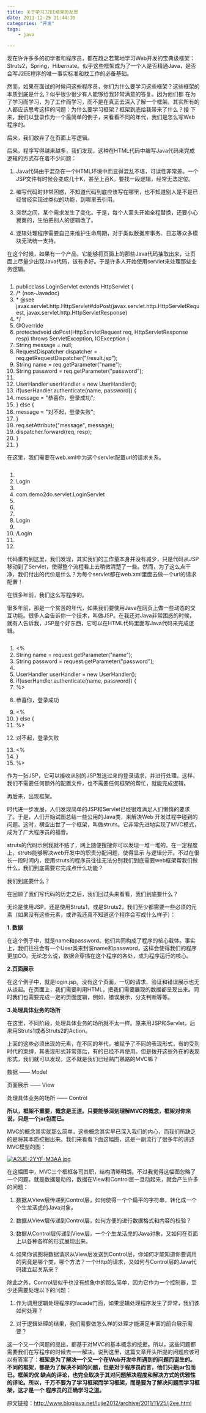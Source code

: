 ```yaml
---
title: 关于学习J2EE框架的反思
date: 2011-12-25 11:44:39
categories: "开发"
tags:
	- java

---
```


现在许许多多的初学者和程序员，都在趋之若鹜地学习Web开发的宝典级框架：Struts2，Spring，Hibernate。似乎这些框架成为了一个人是否精通Java，是否会写J2EE程序的唯一事实标准和找工作的必备基础。

然而，如果在面试的时候问这些程序员，你们为什么要学习这些框架？这些框架的本质到底是什么？似乎很少很少有人能够给我非常满意的答复。因为他们都 在为了学习而学习，为了工作而学习，而不是在真正去深入了解一个框架。其实所有的人都应该思考这样的问题：为什么要学习框架？框架到底给我带来了什么？接 下来，我们以登录作为一个最简单的例子，来看看不同的年代，我们是怎么写Web程序的。

后来，我们放弃了在页面上写逻辑。

后来，程序写得越来越多，我们发现，这种在HTML代码中编写Java代码来完成逻辑的方式存在着不少问题：

1. Java代码由于混杂在一个HTML环境中而显得混乱不堪，可读性非常差。一个JSP文件有时候会变成几十K，甚至上百K。要找一段逻辑，经常无法定位。

2. 编写代码时非常困惑，不知道代码到底应该写在哪里，也不知道别人是不是已经曾经实现过类似的功能，到哪里去引用。

3. 突然之间，某个需求发生了变化。于是，每个人蒙头开始全程替换，还要小心翼翼的，生怕把别人的逻辑改了。

4. 逻辑处理程序需要自己来维护生命周期，对于类似数据库事务、日志等众多模块无法统一支持。

在这个时候，如果有一个产品，它能够将页面上的那些Java代码抽取出来，让页面上尽量少出现Java代码，该有多好。于是许多人开始使用servlet来处理那些业务逻辑。

``````````

``````````

1.  publicclass LoginServlet extends HttpServlet \{ 
2.  /\* (non-Javadoc) 
3.   \* @see javax.servlet.http.HttpServlet\#doPost(javax.servlet.http.HttpServletRequest, javax.servlet.http.HttpServletResponse) 
4.   \*/
5.  @Override
6.  protectedvoid doPost(HttpServletRequest req, HttpServletResponse resp) throws ServletException, IOException \{ 
7.   String message = null; 
8.   RequestDispatcher dispatcher = req.getRequestDispatcher("/result.jsp"); 
9.   String name = req.getParameter("name"); 
10.  String password = req.getParameter("password"); 
11. 
12.  UserHandler userHandler = new UserHandler(); 
13. if(userHandler.authenticate(name, password)) \{ 
14.  message = "恭喜你，登录成功"; 
15.  \} else \{ 
16.  message = "对不起，登录失败"; 
17.  \} 
18.  req.setAttribute("message", message); 
19.  dispatcher.forward(req, resp); 
20.  \} 
21. \} 

在这里，我们需要在web.xml中为这个servlet配置url的请求关系。

``````````

``````````

1.  <servlet>
2.  <servlet-name>Login</servlet-name>
3.  <servlet-class>
4.   com.demo2do.servlet.LoginServlet 
5.  </servlet-class>
6.  </servlet>
7.  <servlet-mapping>
8.  <servlet-name>Login</servlet-name>
9.  <url-pattern>
10.  /Login 
11. </url-pattern>
12. </servlet-mapping>

代码重构到这里，我们发现，其实我们的工作量本身并没有减少，只是代码从JSP移动到了Servlet，使得整个流程看上去稍微清楚了一些。然而，为了这么点干净，我们付出的代价是什么？为每个servlet都在web.xml里面去做一个url的请求配置！　

在很多年前，我们这么写程序的。

很多年前，那是一个贫苦的年代，如果我们要使用Java在网页上做一些动态的交互功能。很多人会告诉你一个技术，叫做JSP。在我还对Java非常困惑的时候，就有人告诉我，JSP是个好东西，它可以在HTML代码里面写Java代码来完成逻辑。

``````````

``````````

1.  <% 
2.   String name = request.getParameter("name"); 
3.   String password = request.getParameter("password"); 
4.  
5.   UserHandler userHandler = new UserHandler(); 
6.  if(userHandler.authenticate(name, password)) \{ 
7.  %> 
8.  <p>恭喜你，登录成功</p> 
9.  <% 
10.  \} else \{ 
11. %> 
12. <p>对不起，登录失败</p> 
13. <% 
14.  \} 
15. %> 

作为一张JSP，它可以接收从别的JSP发送过来的登录请求，并进行处理。这样，我们不需要任何额外的配置文件，也不需要任何框架的帮忙，就能完成逻辑。

再后来，出现框架。

时代进一步发展，人们发现简单的JSP和Servlet已经很难满足人们懒惰的要求了。于是，人们开始试图总结一些公用的Java类，来解决Web 开发过程中碰到的问题。这时，横空出世了一个框架，叫做struts。它非常先进地实现了MVC模式，成为了广大程序员的福音。

struts的代码示例我就不贴了，网上随便搜搜你可以发现一堆一堆的。在一定程度上，struts能够解决web开发中的职责分配问题，使得显示 与逻辑分开。不过在很长一段时间内，使用struts的程序员往往无法分别我们到底需要web框架帮我们做什么，我们到底需要它完成点什么功能？

我们到底要什么？

在回顾了我们写代码的历史之后，我们回过头来看看，我们到底要什么？

无论是使用JSP，还是使用Struts1，或是Struts2，我们至少都需要一些必须的元素（如果没有这些元素，或许我还真不知道这个程序会写成什么样子）：

**1. 数据**

在这个例子中，就是name和password。他们共同构成了程序的核心载体。事实上，我们往往会有一个User类来封装name和password，这样会使得我们的程序更加OO。无论怎么说，数据会穿插在这个程序的各处，成为程序运行的核心。

**2.页面展示**

在这个例子中，就是login.jsp。没有这个页面，一切的请求、验证和错误展示也无从谈起。在页面上，我们需要利用HTML，把我们需要展现的数据都呈现出来。同时我们也需要完成一定的页面逻辑，例如，错误展示，分支判断等等。

**3.处理具体业务的场所**

在这里，不同阶段，处理具体业务的场所就不太一样。原来用JSP和Servlet，后来用Struts1或者Struts2的Action。

上面的这些必须出现的元素，在不同的年代，被赋予了不同的表现形式，有的受到时代的束缚，其表现形式非常落后，有的已经不再使用。但是拨开这些外在的表现形式，我们就可以发现，这不就是我们已经熟门熟路的MVC嘛？

数据 —— Model

页面展示 —— View

处理具体业务的场所 —— Control

**所以，框架不重要，概念是王道。只要能够深刻理解MVC的概念，框架对你来说，只是一个jar包而已。**

MVC的概念其实就那么简单，这些概念其实早已深入我们的内心，而我们所缺乏的是将其本质挖掘出来。我们来看看下面这幅图，这是一副流行了很多年的讲述MVC模型的图：

[![A2UE-2YYF-M3AA.jpg][]][A2UE-2YYF-M3AA.jpg]

在这幅图中，MVC三个框框各司其职，结构清晰明朗。不过我觉得这幅图忽略了一个问题，就是数据是动的，数据在View和Control层一旦动起来，就会产生许多的问题：

1. 数据从View层传递到Control层，如何使得一个个扁平的字符串，转化成一个个生龙活虎的Java对象。

2. 数据从View层传递到Control层，如何方便的进行数据格式和内容的校验？

3. 数据从Control层传递到View层，一个个生龙活虎的Java对象，又如何在页面上以各种各样的形式展现出来。

4. 如果你试图将数据请求从View层发送到Control层，你如何才能知道你要调用的究竟是哪个类，哪个方法？一个Http的请求，又如何与Control层的Java代码建立起关系来？

除此之外，Control层似乎也没有想象中的那么简单，因为它作为一个控制器，至少还需要处理以下的问题：

1. 作为调用逻辑处理程序的facade门面，如果逻辑处理程序发生了异常，我们该如何处理？

2. 对于逻辑处理的结果，我们需要做怎么样的处理才能满足丰富的前台展示需要？

这一个又一个问题的提出，都基于对MVC的基本概念的挖掘。所以，这些问题都需要我们在写程序的时候去一一解决。说到这里，这篇文章开头所提的问题应该可以有答案了：**框架是为了解决一个又一个在Web开发中所遇到的问题而诞生的。不同的框架，都是为了解决不同的问题，但是对于程序员而言，他们只是jar包而已。框架的优 缺点的评论，也完全取决于其对问题解决程度和解决方式的优雅性的评论。所以，千万不要为了学习框架而学习框架，而是要为了解决问题而学习框架，这才是一个 程序员的正确学习之道。**

原文链接：http://www.blogjava.net/lujie2012/archive/2011/11/25/j2ee.html


[A2UE-2YYF-M3AA.jpg]: /pro/os/crawler/A2UE-2YYF-M3AA.jpg